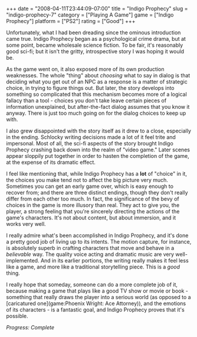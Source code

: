 +++
date = "2008-04-11T23:44:09-07:00"
title = "Indigo Prophecy"
slug = "indigo-prophecy-7"
category = ["Playing A Game"]
game = ["Indigo Prophecy"]
platform = ["PS2"]
rating = ["Good"]
+++

Unfortunately, what I had been dreading since the ominous introduction came true.  Indigo Prophecy began as a psychological crime drama, but at some point, became wholesale science fiction.  To be fair, it's reasonably good sci-fi; but it isn't the gritty, introspective story I was hoping it would be.

As the game went on, it also exposed more of its own production weaknesses.  The whole "thing" about <i>choosing</i> what to say in dialog is that deciding what you get out of an NPC as a response is a matter of strategic choice, in trying to figure things out.  But later, the story develops into something so complicated that this mechanism becomes more of a logical fallacy than a tool - choices you don't take leave certain pieces of information unexplained, but after-the-fact dialog assumes that you know it anyway.  There is just too much going on for the dialog choices to keep up with.

I also grew disappointed with the story itself as it drew to a close, especially in the ending.  Schlocky writing decisions made a lot of it feel trite and impersonal.  Most of all, the sci-fi aspects of the story brought Indigo Prophecy crashing back down into the realm of "video game."  Later scenes appear sloppily put together in order to hasten the completion of the game, at the expense of its dramatic effect.

I feel like mentioning that, while Indigo Prophecy has a <b>lot</b> of "choice" in it, the choices you make tend not to affect the big picture very much.  Sometimes you can get an early game over, which is easy enough to recover from; and there are three distinct endings, though they don't really differ from each other too much.  In fact, the significance of the bevy of choices in the game is more illusory than real.  They act to give you, the player, a strong feeling that you're sincerely directing the actions of the game's characters.  It's not about content, but about immersion, and it works very well.

I really admire what's been accomplished in Indigo Prophecy, and it's done a pretty good job of living up to its intents.  The motion capture, for instance, is absolutely superb in crafting characters that move and behave in a <i>believable</i> way.  The quality voice acting and dramatic music are very well-implemented.  And in its earlier portions, the writing really makes it feel less like a game, and more like a traditional storytelling piece.  This is a <i>good</i> thing.

I really hope that someday, someone can do a more complete job of it, because making a game that plays like a good TV show or movie or book - something that really draws the player into a serious world (as opposed to a [caricatured one](game:Phoenix Wright: Ace Attorney)), and the emotions of its characters - is a fantastic goal, and Indigo Prophecy proves that it's possible.

<i>Progress: Complete</i>